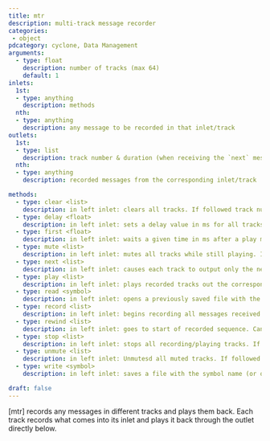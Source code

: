 ```yaml
---
title: mtr
description: multi-track message recorder
categories:
 - object
pdcategory: cyclone, Data Management
arguments:
  - type: float
    description: number of tracks (max 64)
    default: 1
inlets:
  1st:
  - type: anything
    description: methods
  nth:
  - type: anything
    description: any message to be recorded in that inlet/track
outlets:
  1st:
  - type: list
    description: track number & duration (when receiving the `next` message)
  nth:
  - type: anything
    description: recorded messages from the corresponding inlet/track

methods:
  - type: clear <list>
    description: in left inlet: clears all tracks. If followed track numbers, clears those track(s). In other inlets: clears corresponding track
  - type: delay <float>
    description: in left inlet: sets a delay value in ms for all tracks to start playing. In other inlets: sets a delay time to that track only
  - type: first <float>
    description: in left inlet: waits a given time in ms after a play message is received before playing back. Unlike delay, first does not alter the delta time value of the first event in a track, it just waits a certain time (in addition to the first delta time) before playing back from the beginning. In other inlets: waits only corresponding track
  - type: mute <list>
    description: in left inlet: mutes all tracks while still playing. If followed by track numbers, it mutes those track(s). In other inlets: mutes corresponding track
  - type: next <list>
    description: in left inlet: causes each track to output only the next message in its recorded sequence (the track number and the delta time of each message being output are sent out the leftmost outlet as a list). If followed track numbers, outputs the next message stored in those tracks. In other inlets: outputs the next message stored on corresponding track
  - type: play <list>
    description: in left inlet: plays recorded tracks out the corresponding outlets in the same rhythm/speed as recorded. If followed by track numbers, it plays those tracks. In other inlets: plays corresponding track
  - type: read <symbol>
    description: in left inlet: opens a previously saved file with the symbol name (or opens a dialog box if no symbol is given). In other inlets: opens a file containing only the track that corresponds to the inlet
  - type: record <list>
    description: in left inlet: begins recording all messages received in the other inlets. If followed by track numbers, it begins recording those tracks. In other inlets: begins recording corresponding track
  - type: rewind <list>
    description: in left inlet: goes to start of recorded sequence. Can be used when using the 'next' message. If [mtr] is playing or recording, a stop message should precede it. If followed by track numbers, it rewinds those tracks. In other inlets: rewinds corresponding track
  - type: stop <list>
    description: in left inlet: stops all recording/playing tracks. If followed by track numbers, it stops those tracks. In other inlets: stops corresponding track
  - type: unmute <list>
    description: in left inlet: Unmutesd all muted tracks. If followed by track numbers, it unmutes those tracks. In other inlets: unmute corresponding track
  - type: write <symbol>
    description: in left inlet: saves a file with the symbol name (or opens a dialog box if no symbol is given). In other inlets: saves corresponding track

draft: false
---
```


[mtr] records any messages in different tracks and plays them back. Each track records what comes into its inlet and plays it back through the outlet directly below.

